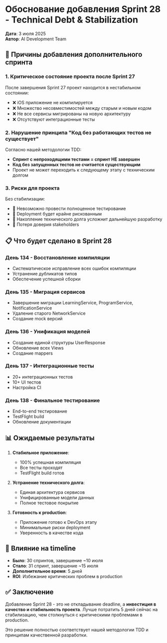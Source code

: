 # Обоснование добавления Sprint 28 - Technical Debt & Stabilization

**Дата**: 3 июля 2025  
**Автор**: AI Development Team

## 🎯 Причины добавления дополнительного спринта

### 1. Критическое состояние проекта после Sprint 27
После завершения Sprint 27 проект находится в нестабильном состоянии:
- ❌ iOS приложение не компилируется
- ❌ Множество несовместимостей между старым и новым кодом
- ❌ Не все сервисы мигрированы на новую архитектуру
- ❌ Отсутствуют интеграционные тесты

### 2. Нарушение принципа "Код без работающих тестов не существует"
Согласно нашей методологии TDD:
- **Спринт с непроходящими тестами = спринт НЕ завершен**
- **Код без запущенных тестов не считается существующим**
- Проект не может переходить к следующему этапу с техническим долгом

### 3. Риски для проекта
Без стабилизации:
- 🚨 Невозможно провести полноценное тестирование
- 🚨 Deployment будет крайне рискованным
- 🚨 Накопление технического долга усложнит дальнейшую разработку
- 🚨 Потеря доверия stakeholders

## 📋 Что будет сделано в Sprint 28

### День 134 - Восстановление компиляции
- Систематическое исправление всех ошибок компиляции
- Устранение дубликатов типов
- Обеспечение успешной сборки

### День 135 - Миграция сервисов
- Завершение миграции LearningService, ProgramService, NotificationService
- Удаление старого NetworkService
- Создание mock версий

### День 136 - Унификация моделей
- Создание единой структуры UserResponse
- Обновление всех Views
- Создание mappers

### День 137 - Интеграционные тесты
- 20+ интеграционных тестов
- 10+ UI тестов
- Настройка CI

### День 138 - Финальное тестирование
- End-to-end тестирование
- TestFlight build
- Обновление документации

## 📊 Ожидаемые результаты

1. **Стабильное приложение**:
   - 100% успешная компиляция
   - Все тесты проходят
   - TestFlight build готов

2. **Устранение технического долга**:
   - Единая архитектура сервисов
   - Унифицированные модели данных
   - Полное тестовое покрытие

3. **Готовность к production**:
   - Приложение готово к DevOps этапу
   - Минимальные риски deployment
   - Уверенность в качестве кода

## 🎯 Влияние на timeline

- **Было**: 30 спринтов, завершение ~10 июля
- **Стало**: 31 спринт, завершение ~15 июля
- **Дополнительное время**: 5 дней
- **ROI**: Избежание критических проблем в production

## ✅ Заключение

Добавление Sprint 28 - это не откладывание deadline, а **инвестиция в качество и стабильность проекта**. Лучше потратить 5 дней сейчас на стабилизацию, чем столкнуться с критическими проблемами в production.

Это решение полностью соответствует нашей методологии TDD и принципам качественной разработки.
